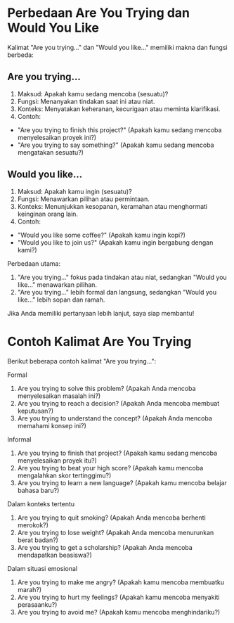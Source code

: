 # Perbedaan Are You Trying dan Would You Like

Kalimat "Are you trying..." dan "Would you like..." memiliki makna dan fungsi berbeda:

## Are you trying...

1. Maksud: Apakah kamu sedang mencoba (sesuatu)?
2. Fungsi: Menanyakan tindakan saat ini atau niat.
3. Konteks: Menyatakan keheranan, kecurigaan atau meminta klarifikasi.
4. Contoh:
- "Are you trying to finish this project?" (Apakah kamu sedang mencoba menyelesaikan proyek ini?)
- "Are you trying to say something?" (Apakah kamu sedang mencoba mengatakan sesuatu?)

## Would you like...

1. Maksud: Apakah kamu ingin (sesuatu)?
2. Fungsi: Menawarkan pilihan atau permintaan.
3. Konteks: Menunjukkan kesopanan, keramahan atau menghormati keinginan orang lain.
4. Contoh:
- "Would you like some coffee?" (Apakah kamu ingin kopi?)
- "Would you like to join us?" (Apakah kamu ingin bergabung dengan kami?)

Perbedaan utama:

1. "Are you trying..." fokus pada tindakan atau niat, sedangkan "Would you like..." menawarkan pilihan.
2. "Are you trying..." lebih formal dan langsung, sedangkan "Would you like..." lebih sopan dan ramah.

Jika Anda memiliki pertanyaan lebih lanjut, saya siap membantu!

# Contoh Kalimat Are You Trying

Berikut beberapa contoh kalimat "Are you trying...":

Formal

1. Are you trying to solve this problem? (Apakah Anda mencoba menyelesaikan masalah ini?)
2. Are you trying to reach a decision? (Apakah Anda mencoba membuat keputusan?)
3. Are you trying to understand the concept? (Apakah Anda mencoba memahami konsep ini?)

Informal

1. Are you trying to finish that project? (Apakah kamu sedang mencoba menyelesaikan proyek itu?)
2. Are you trying to beat your high score? (Apakah kamu mencoba mengalahkan skor tertinggimu?)
3. Are you trying to learn a new language? (Apakah kamu mencoba belajar bahasa baru?)

Dalam konteks tertentu

1. Are you trying to quit smoking? (Apakah Anda mencoba berhenti merokok?)
2. Are you trying to lose weight? (Apakah Anda mencoba menurunkan berat badan?)
3. Are you trying to get a scholarship? (Apakah Anda mencoba mendapatkan beasiswa?)

Dalam situasi emosional

1. Are you trying to make me angry? (Apakah kamu mencoba membuatku marah?)
2. Are you trying to hurt my feelings? (Apakah kamu mencoba menyakiti perasaanku?)
3. Are you trying to avoid me? (Apakah kamu mencoba menghindariku?)